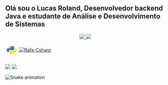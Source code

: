 
## Olá sou o Lucas Roland, Desenvolvedor backend Java e estudante de Análise e Desenvolvimento de Sistemas
<div align="center">
  <a href="https://github.com/luccasrolland">
  <img height="180em" src="https://github-readme-stats.vercel.app/api?username=luccasrolland&show_icons=true&theme=dark&include_all_commits=true&count_private=true"/>
  <img height="180em" src="https://github-readme-stats.vercel.app/api/top-langs/?username=luccasrolland&layout=compact&langs_count=7&theme=dark"/>
</div>
<div style="display: inline_block"><br>
  <img align="center" alt="Rafa-Python" height="30" width="40" src="https://raw.githubusercontent.com/devicons/devicon/master/icons/python/python-original.svg">
  <img align="center" alt="Rafa-Csharp" height="30" width="40" src="https://cdn.jsdelivr.net/gh/devicons/devicon/icons/java/java-original.svg">
  
  ##
 
<div> 
  <a href = "mailto:luccas.rolland@gmail.com"><img src="https://img.shields.io/badge/-Gmail-%23333?style=for-the-badge&logo=gmail&logoColor=white" target="_blank"></a>
  <a href="https://www.linkedin.com/in/lucas-roland-0a6a8a21b" target="_blank"><img src="https://img.shields.io/badge/-LinkedIn-%230077B5?style=for-the-badge&logo=linkedin&logoColor=white" target="_blank"></a> 
  
  ![Snake animation](https://github.com/luccasrolland/luccasrolland/blob/output/github-contribution-grid-snake.svg)
 
</div>
